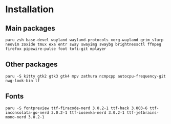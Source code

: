# Installation 

## Main packages
`paru zsh base-devel wayland wayland-protocols xorg-wayland grim slurp neovim zoxide tmux exa entr sway swayimg swaybg brightnessctl ffmpeg firefox pipewire-pulse foot tofi-git mplayer`


## Other packages 
`paru -S kitty gtk2 gtk3 gtk4 mpv zathura ncmpcpp autocpu-frequency-git nwg-look-bin lf `

## Fonts 
`paru -S fontpreview ttf-firacode-nerd 3.0.2-1 ttf-hack 3.003-6 ttf-inconsolata-go-nerd 3.0.2-1 ttf-iosevka-nerd 3.0.2-1 ttf-jetbrains-mono-nerd 3.0.2-1`
